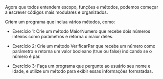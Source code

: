 Agora que todos entendem escopo, funções e métodos, podemos começar a escrever códigos mais modulares e organizados. 

Criem um programa que inclua vários métodos, como:

- Exercício 1: Crie um método MaiorNumero que recebe dois números inteiros como parâmetros e retorna o maior deles.

- Exercício 2: Crie um método VerificarPar que recebe um número como parâmetro e retorna um valor booleano (true ou false) indicando se o número é par.

- Exercício 3: Faça um programa que pergunte ao usuário seu nome e idade, e utilize um método para exibir essas informações formatadas.